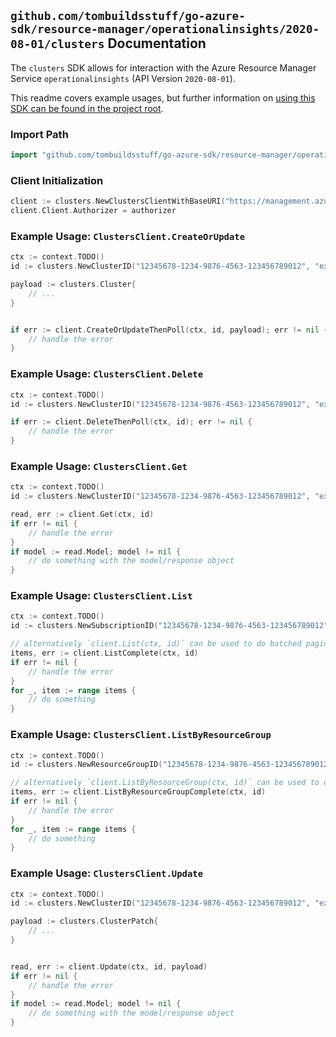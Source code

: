 
## `github.com/tombuildsstuff/go-azure-sdk/resource-manager/operationalinsights/2020-08-01/clusters` Documentation

The `clusters` SDK allows for interaction with the Azure Resource Manager Service `operationalinsights` (API Version `2020-08-01`).

This readme covers example usages, but further information on [using this SDK can be found in the project root](https://github.com/tombuildsstuff/go-azure-sdk/tree/main/docs).

### Import Path

```go
import "github.com/tombuildsstuff/go-azure-sdk/resource-manager/operationalinsights/2020-08-01/clusters"
```


### Client Initialization

```go
client := clusters.NewClustersClientWithBaseURI("https://management.azure.com")
client.Client.Authorizer = authorizer
```


### Example Usage: `ClustersClient.CreateOrUpdate`

```go
ctx := context.TODO()
id := clusters.NewClusterID("12345678-1234-9876-4563-123456789012", "example-resource-group", "clusterValue")

payload := clusters.Cluster{
	// ...
}


if err := client.CreateOrUpdateThenPoll(ctx, id, payload); err != nil {
	// handle the error
}
```


### Example Usage: `ClustersClient.Delete`

```go
ctx := context.TODO()
id := clusters.NewClusterID("12345678-1234-9876-4563-123456789012", "example-resource-group", "clusterValue")

if err := client.DeleteThenPoll(ctx, id); err != nil {
	// handle the error
}
```


### Example Usage: `ClustersClient.Get`

```go
ctx := context.TODO()
id := clusters.NewClusterID("12345678-1234-9876-4563-123456789012", "example-resource-group", "clusterValue")

read, err := client.Get(ctx, id)
if err != nil {
	// handle the error
}
if model := read.Model; model != nil {
	// do something with the model/response object
}
```


### Example Usage: `ClustersClient.List`

```go
ctx := context.TODO()
id := clusters.NewSubscriptionID("12345678-1234-9876-4563-123456789012")

// alternatively `client.List(ctx, id)` can be used to do batched pagination
items, err := client.ListComplete(ctx, id)
if err != nil {
	// handle the error
}
for _, item := range items {
	// do something
}
```


### Example Usage: `ClustersClient.ListByResourceGroup`

```go
ctx := context.TODO()
id := clusters.NewResourceGroupID("12345678-1234-9876-4563-123456789012", "example-resource-group")

// alternatively `client.ListByResourceGroup(ctx, id)` can be used to do batched pagination
items, err := client.ListByResourceGroupComplete(ctx, id)
if err != nil {
	// handle the error
}
for _, item := range items {
	// do something
}
```


### Example Usage: `ClustersClient.Update`

```go
ctx := context.TODO()
id := clusters.NewClusterID("12345678-1234-9876-4563-123456789012", "example-resource-group", "clusterValue")

payload := clusters.ClusterPatch{
	// ...
}


read, err := client.Update(ctx, id, payload)
if err != nil {
	// handle the error
}
if model := read.Model; model != nil {
	// do something with the model/response object
}
```
